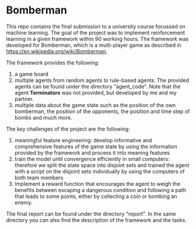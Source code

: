 # Bomberman

This repo contains the final submission to a university course focussed on machine learning. The goal of the project was to implement reinforcement learning in a given framework within 90 working hours. The framework was developed for Bomberman, which is a multi-player game as described in https://en.wikipedia.org/wiki/Bomberman.

The framework provides the following:
1. a game board
2. multiple agents from random agents to rule-based agents. The provided agents can be found under the directory "agent_code". Note that the agent **Terminators** was not provided, but developed by me and my partner.
3. multiple data about the game state such as the position of the own bomberman, the position of the opponents, the position and time step of bombs and much more. 

The key challenges of the project are the following:
1. meaningful feature engineering: develop informative and comprehensive features of the game state by using the information provided by the framework and process it into meaning features
2. train the model until convergence efficiently in small computers: therefore we split the state space into disjoint sets and trained the agent with a script on the disjoint sets individually by using the computers of both team members
3. Implement a reward function that encourages the agent to weigh the benefits between escaping a dangerous condition and following a path that leads to some points, either by collecting a coin or bombing an enemy.


The final report can be found under the directory "report". In the same directory you can also find the description of the framework and the tasks.
          
         
